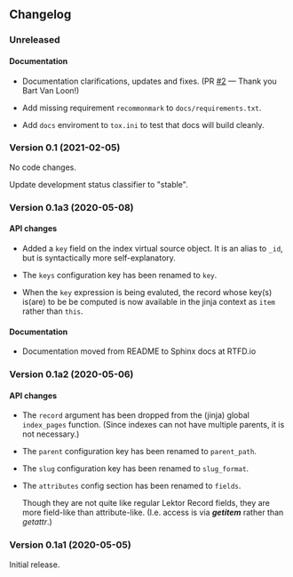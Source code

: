 ## Changelog

### Unreleased

#### Documentation

- Documentation clarifications, updates and fixes.
    (PR [#2][] — Thank you Bart Van Loon!)

- Add missing requirement `recommonmark` to `docs/requirements.txt`.

- Add `docs` enviroment to `tox.ini` to test that docs will build cleanly.

[#2]: <https://github.com/dairiki/lektor-index-pages/pull/2>

### Version 0.1 (2021-02-05)

No code changes.

Update development status classifier to "stable".

### Version 0.1a3 (2020-05-08)

#### API changes

- Added a `key` field on the index virtual source object.  It is an
  alias to `_id`, but is syntactically more self-explanatory.

- The `keys` configuration key has been renamed to `key`.

- When the `key` expression is being evaluted, the record whose key(s)
  is(are) to be be computed is now available in the jinja context as
  `item` rather than `this`.

#### Documentation

- Documentation moved from README to Sphinx docs at RTFD.io

### Version 0.1a2 (2020-05-06)

#### API changes

- The `record` argument has been dropped from the (jinja) global
  `index_pages` function.  (Since indexes can not have multiple
  parents, it is not necessary.)

- The `parent` configuration key has been renamed to `parent_path`.

- The `slug` configuration key has been renamed to `slug_format`.

- The `attributes` config section has been renamed to `fields`.

  Though they are not quite like regular Lektor Record fields, they
  are more field-like than attribute-like.  (I.e. access is via
  *__getitem__* rather than *getattr*.)

### Version 0.1a1 (2020-05-05)

Initial release.
